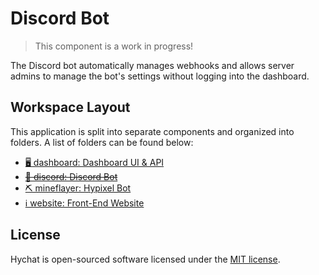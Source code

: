 # Discord Bot

> This component is a work in progress! 

The Discord bot automatically manages webhooks and allows server admins to manage the bot's settings without logging into the dashboard.

## Workspace Layout

This application is split into separate components and organized into folders. A list of folders can be found below:

- [🖥️ dashboard: Dashboard UI & API](https://github.com/xMdb/hypixel-guild-chat-ts/tree/master/dashboard)
- [~~🤖 discord: Discord Bot~~](https://github.com/xMdb/hypixel-guild-chat-ts/tree/master/discord)
- [⛏️ mineflayer: Hypixel Bot](https://github.com/xMdb/hypixel-guild-chat-ts/tree/master/mineflayer)
- [ℹ️ website: Front-End Website](https://github.com/xMdb/hypixel-guild-chat-ts/tree/master/website)

## License

Hychat is open-sourced software licensed under the [MIT license](https://choosealicense.com/licenses/mit/).
